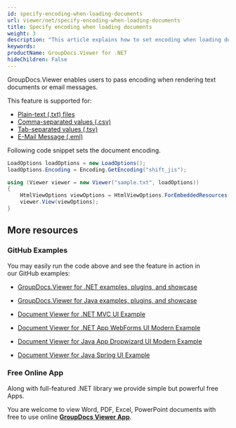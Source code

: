 ```yaml
---
id: specify-encoding-when-loading-documents
url: viewer/net/specify-encoding-when-loading-documents
title: Specify encoding when loading documents
weight: 3
description: "This article explains how to set encoding when loading documents with GroupDocs.Viewer within your .NET applications."
keywords: 
productName: GroupDocs.Viewer for .NET
hideChildren: False
---
```

GroupDocs.Viewer enables users to pass encoding when rendering text documents or email messages.

This feature is supported for:

*   [Plain-text (.txt) files](https://wiki.fileformat.com/word-processing/txt/)
*   [Comma-separated values (.csv)](https://wiki.fileformat.com/spreadsheet/csv/) 
*   [Tab-separated values (.tsv)](https://wiki.fileformat.com/spreadsheet/tsv/)
*   [E-Mail Message (.eml)](https://wiki.fileformat.com/email/eml/)

Following code snippet sets the document encoding.

```csharp
LoadOptions loadOptions = new LoadOptions();
loadOptions.Encoding = Encoding.GetEncoding("shift_jis");

using (Viewer viewer = new Viewer("sample.txt", loadOptions))
{
    HtmlViewOptions viewOptions = HtmlViewOptions.ForEmbeddedResources();
    viewer.View(viewOptions);
}
```

## More resources

### GitHub Examples

You may easily run the code above and see the feature in action in our GitHub examples:

*   [GroupDocs.Viewer for .NET examples, plugins, and showcase](https://github.com/groupdocs-viewer/GroupDocs.Viewer-for-.NET)
    
*   [GroupDocs.Viewer for Java examples, plugins, and showcase](https://github.com/groupdocs-viewer/GroupDocs.Viewer-for-Java)
    
*   [Document Viewer for .NET MVC UI Example](https://github.com/groupdocs-viewer/GroupDocs.Viewer-for-.NET-MVC) 
    
*   [Document Viewer for .NET App WebForms UI Modern Example](https://github.com/groupdocs-viewer/GroupDocs.Viewer-for-.NET-WebForms)
    
*   [Document Viewer for Java App Dropwizard UI Modern Example](https://github.com/groupdocs-viewer/GroupDocs.Viewer-for-Java-Dropwizard)
    
*   [Document Viewer for Java Spring UI Example](https://github.com/groupdocs-viewer/GroupDocs.Viewer-for-Java-Spring)
    

### Free Online App

Along with full-featured .NET library we provide simple but powerful free Apps.

You are welcome to view Word, PDF, Excel, PowerPoint documents with free to use online **[GroupDocs Viewer App](https://products.groupdocs.app/viewer)**.
